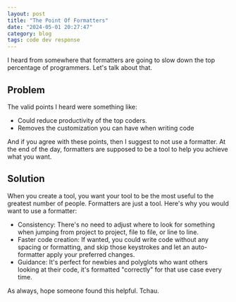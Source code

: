 ```yaml
---
layout: post
title: "The Point Of Formatters"
date: "2024-05-01 20:27:47"
category: blog
tags: code dev response
---
```

I heard from somewhere that formatters are going to slow down the top
percentage of programmers. Let's talk about that.


## Problem

The valid points I heard were something like:
- Could reduce productivity of the top coders.
- Removes the customization you can have when writing code

And if you agree with these points, then I suggest to not use a formatter. At
the end of the day, formatters are supposed to be a tool to help you achieve
what you want.

## Solution

When you create a tool, you want your tool to be the most useful to the
greatest number of people. Formatters are just a tool. Here's why you would
want to use a formatter:
- Consistency: There's no need to adjust where to look for something when jumping from
project to project, file to file, or line to line.
- Faster code creation: If wanted, you could write code without any spacing or
formatting, and skip those keystrokes and let an auto-formatter apply your
preferred changes.
- Guidance: It's perfect for newbies and polyglots who want others looking at
their code, it's formatted "correctly" for that use case every time.

As always, hope someone found this helpful. Tchau.
